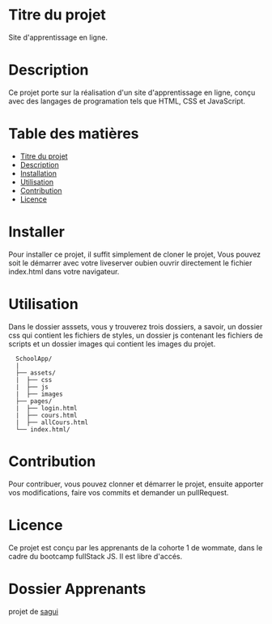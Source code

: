 # Titre du projet

Site d'apprentissage en ligne.

# Description
Ce projet porte sur la réalisation d'un site d'apprentissage en ligne, conçu avec des langages de programation tels que HTML, CSS et JavaScript.
# Table des matières
  - [Titre du projet](#Titreduprojet)
  - [Description](#Description)
  - [Installation](#Installation)
  - [Utilisation](#Utilisation)
  - [Contribution](#Contribution)
  - [Licence](#Licence)
  
# Installer

Pour installer ce projet, il suffit simplement de cloner le projet, Vous pouvez soit le démarrer avec votre liveserver oubien ouvrir directement le fichier index.html dans votre navigateur.

# Utilisation
Dans le dossier asssets, vous y trouverez trois dossiers, a savoir, un dossier css qui contient les fichiers de styles, un dossier js contenant les fichiers de scripts et un dossier images qui contient les images du projet.
```
  SchoolApp/
  |
  ├── assets/
  |  ├── css
  |  ├── js
  |  ├── images
  ├── pages/
  |  ├── login.html
  |  ├── cours.html
  |  ├── allCours.html
  └── index.html/
```
# Contribution

Pour contribuer, vous pouvez clonner et démarrer le projet, ensuite apporter vos modifications, faire vos commits et demander un pullRequest.

# Licence

Ce projet est conçu par les apprenants de la cohorte 1 de wommate, dans le cadre du bootcamp fullStack JS. Il est libre d'accés.

# Dossier Apprenants
projet de [sagui](https://mister2gue.github.io/SchoolAPP)



